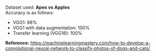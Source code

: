 Dataset used: **Apes vs Apples**  
Accuracy is as follows:  
- VGG1: 98%
- VGG1 with data augmentation: 100%
- Transfer learning (VGG16): 100%

**Reference:** https://machinelearningmastery.com/how-to-develop-a-convolutional-neural-network-to-classify-photos-of-dogs-and-cats/
